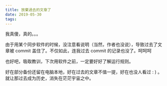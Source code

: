 ```yaml
---
title: 放棄過去的文章了
date: 2019-05-30
tags:
---
```

我真傻，真的。。。

<!-- more -->

由于用某个同步软件的时候，没注意看说明（当然，作者也没说），导致过去了文章被 commit 盖住了。不仅如此，连我过去 commit 的记录也没了。呵呵呵

也好吧，吸取教训，下次用软件之前，一定要好好了解运行规则。

好在部分备份还留在电脑本地，好在过去的文章不值一提，好在也没人看过 : ) 。就让那过去成为历史，消失在茫茫宇宙之中。
